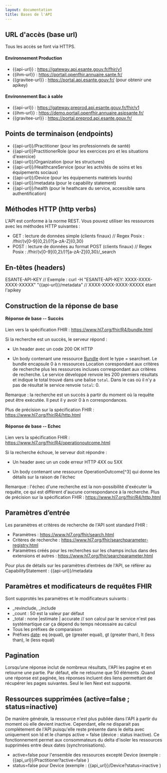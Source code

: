 ```yaml
---
layout: documentation
title: Bases de l'API
---
```



## URL d'accès (base url)

Tous les accès se font via HTTPS.

#### Environnement Production

- {{api-url}} : https://gateway.api.esante.gouv.fr/fhir/v1
- {{ihm-url}} : https://portail.openfhir.annuaire.sante.fr/ 
- {{gravitee-url}} : https://portal.api.esante.gouv.fr/         (pour obtenir une apikey)

#### Environnement Bac à sable

- {{api-url}} : https://gateway.preprod.api.esante.gouv.fr/fhir/v1
- {{ihm-url}} : https://demo.portail.openfhir.annuaire.asipsante.fr/ 
- {{gravitee-url}} : https://portal.preprod.api.esante.gouv.fr/ 
 
## Points de terminaison (endpoints)
- {{api-url}}/Practitioner    (pour les professionnels de santé)
- {{api-url}}PractitionerRole   (pour les exercices pro et les situations d'exercice)
- {{api-url}}/Organization    (pour les structures)
- {{api-url}}/HealthcareService   (pour les activités de soins et les équipements sociaux)
- {{api-url}}/Device    (pour les équipements matériels lourds)
- {{api-url}}/metadata    (pour le capability statement)
- {{api-url}}/health    (pour le heathcare du service, accessible sans authentification)

## Méthodes HTTP (http verbs)
L'API est conforme à la norme REST. Vous pouvez utiliser les ressources avec les méthodes HTTP suivantes :
- GET : lecture de données simple (clients finaux) // Regex Posix : \/fhir\/(v[0-9]{0,2}\/)?[a-zA-Z]{0,30}
- POST : lecture de données au format POST (clients finaux) // Regex Posix : \/fhir\/(v[0-9]{0,2}\/)?[a-zA-Z]{0,30}\/_search

## En-têtes (headers)
ESANTE-API-KEY  // Exemple : curl -H "ESANTE-API-KEY: XXXX-XXXX-XXXX-XXXXX" "{{api-url}}/metadata" // XXXX-XXXX-XXXX-XXXXX étant l'apikey

## Construction de la réponse de base

#### Réponse de base -- Succès

Lien vers la spécification FHIR : <https://www.hl7.org/fhir/R4/bundle.html>

Si la recherche est un succès, le serveur répond :

-   Un header avec un code 200 OK HTTP

-   Un body contenant une ressource [Bundle](https://www.hl7.org/fhir/R4/bundle.html) dont le type =
    searchset.
    Le bundle encapsule 0 à n ressources Location corespondant aux critères de recherche plus les ressources incluses correspondant aux critères de recherche.
    Le service développé renvoie les 200 premiers résultats et indique le total trouvé dans une balise `total`. Dans le cas où il n'y a pas de résultat le service renvoie `total`: 0.

Remarque : la recherche est un succès à partir du moment où la requête peut être exécutée. Il peut il y avoir 0 à n correspondances.

Plus de précision sur la spécification FHIR : https://www.hl7.org/fhir/R4/http.html

#### Réponse de base -- Echec

Lien vers la spécification FHIR :
<https://www.hl7.org/fhir/R4/operationoutcome.html>

Si la recherche échoue, le serveur doit répondre :

-   Un header avec un un code erreur HTTP 4XX ou 5XX

-   Un body contenant une ressource OperationOutcome[^3] qui donne les détails sur la raison de l'échec

Remarque : l'échec d'une recherche est la non-possibilité d'exécuter la requête, ce qui est différent d'aucune correspondance à la recherche.
Plus de précision sur la spécification FHIR : <https://www.hl7.org/fhir/R4/http.html>

## Paramètres d’entrée

Les paramètres et critères de recherche de l'API sont standard FHIR  :

-	Paramètres : https://www.hl7.org/fhir/search.html
-	Critères de recherche : https://www.hl7.org/fhir/searchparameter-registry.html
-	Paramètres créés pour les recherches sur les champs inclus dans des extensions et autres : https://www.hl7.org/fhir/searchparameter.html

Pour plus de détails sur les paramètres d’entrées de l'API, se référer au CapabilityStatement : {{api-url}}/metadata

## Paramètres et modificateurs de requêtes FHIR

Sont supprotés les paramètres et le modificateurs suivants :
- _revinclude, _include
- _count : 50 est la valeur par défaut
- _total : none |estimate | accurate // son calcul par le service n'est pas systémartique car ça dépend du temps nécessaire au calcul
- Tous les préfixes de comparaison 
- Préfixes [date](https://hl7.org/FHIR/search.html#date): eq (equal), ge (greater equal), gt (greater than), lt (less than), le (less equal)

## Pagination

Lorsqu’une réponse inclut de nombreux résultats, l'API les pagine et en retourne une partie. Par défaut, elle ne retourne que 50 
éléments .Quand une réponse est paginée, les réponses incluent des  liens permettant de récupérer les pages suivantes.
Seul le lien Next est supporté.

## Ressources supprimées (active=false ; status=inactive) 

De manière générale, la ressource n'est plus publiée dans l'API à partir du moment où elle devient inactive. Cependant, elle ne disparait pas complétement de l'API puisqu'elle reste présente dans le delta avec uniquement son Id et le champs active = false (device : status inactive). Ce fonctionnement permet aux consommateurs du delta d'isoler les ressources supprimées entre deux dates (synchronisations).

- active=false pour l'ensemble des ressources excepté Device (exemple : {{api_url}}/Practitioner?active=false )
- status=false pour Device (exemple : {{api_url}}/Device?status=inactive )

